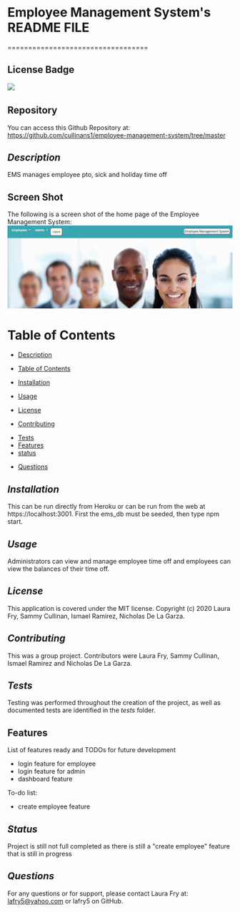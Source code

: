 # Employee Management System's README FILE
==================================

## License Badge
![](https://img.shields.io/badge/license-MIT-blue)

## Repository
You can access this Github Repository at: https://github.com/cullinans1/employee-management-system/tree/master

## *Description*
EMS manages employee pto, sick and holiday time off

## Screen Shot
The following is a screen shot of the home page of the Employee Management System:
![homepage](./public/images/ems.jpg)

# Table of Contents
* [Description](#description)
+ [Table of Contents](#table-of-contents)
- [Installation](#installation)
* [Usage](#usage)
+ [License](#license)
- [Contributing](#contributing)
* [Tests](#tests)
* [Features](#features)
* [status](#status)
+ [Questions](#questions)

## *Installation*
This can be run directly from Heroku or can be run from the web at https://localhost:3001. First the ems_db must be seeded, then type npm start.

## *Usage*
Administrators can view and manage employee time off and employees can view the balances of their time off.

## *License*
This application is covered under the MIT license. Copyright (c) 2020 Laura Fry, Sammy Cullinan, Ismael Ramirez, Nicholas De La Garza.

## *Contributing*
This was a group project. Contributors were Laura Fry, Sammy Cullinan, Ismael Ramirez and Nicholas De La Garza.

## *Tests*
Testing was performed throughout the creation of the project, as well as documented tests are identified in the _tests_ folder.

## Features
List of features ready and TODOs for future development
* login feature for employee
* login feature for admin
* dashboard feature 

To-do list:
* create employee feature 

## *Status*
Project is still not full completed as there is still a "create employee" feature that is still in progress

## *Questions*
For any questions or for support, please contact Laura Fry at: lafry5@yahoo.com or lafry5 on GitHub.


  

